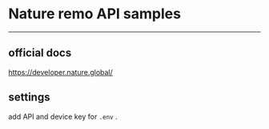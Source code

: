# Nature remo API samples

---

## official docs
https://developer.nature.global/

## settings

add API and device key for `.env` .